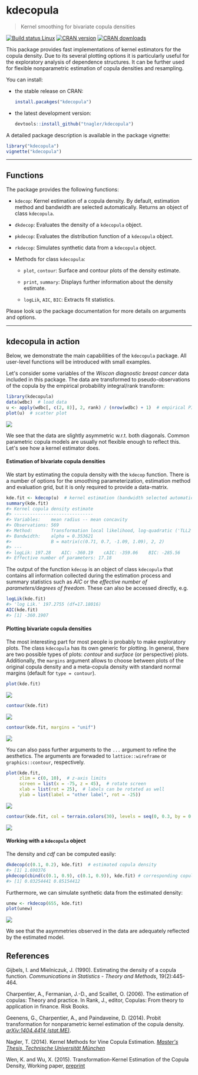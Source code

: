 kdecopula
=========

> Kernel smoothing for bivariate copula densities

[![Build status Linux](https://travis-ci.org/tnagler/kdecopula.svg?branch=master)](https://travis-ci.org/tnagler/kdecopula) [![CRAN version](http://www.r-pkg.org/badges/version/kdecopula)](https://cran.r-project.org/web/packages/kdecopula/index.html) [![CRAN downloads](http://cranlogs.r-pkg.org/badges/kdecopula)](https://cran.r-project.org/web/packages/kdecopula/index.html)

This package provides fast implementations of kernel estimators for the copula density. Due to its several plotting options it is particularly useful for the exploratory analysis of dependence structures. It can be further used for flexible nonparametric estimation of copula densities and resampling.

You can install:

-   the stable release on CRAN:

    ``` r
    install.pacakges("kdecopula")
    ```

-   the latest development version:

    ``` r
    devtools::install_github("tnagler/kdecopula")
    ```

A detailed package description is available in the package vignette:

``` r
library("kdecopula")
vignette("kdecopula")
```

------------------------------------------------------------------------

Functions
---------

The package provides the following functions:

-   `kdecop`: Kernel estimation of a copula density. By default, estimation method and bandwidth are selected automatically. Returns an object of class `kdecopula`.

-   `dkdecop`: Evaluates the density of a `kdecopula` object.

-   `pkdecop`: Evaluates the distribution function of a `kdecopula` object.

-   `rkdecop`: Simulates synthetic data from a `kdecopula` object.

-   Methods for class `kdecopula`:

    -   `plot`, `contour`: Surface and contour plots of the density estimate.

    -   `print`, `summary`: Displays further information about the density estimate.

    -   `logLik`, `AIC`, `BIC`: Extracts fit statistics.

Please look up the package documentation for more details on arguments and options.

------------------------------------------------------------------------

kdecopula in action
-------------------

Below, we demonstrate the main capabilities of the `kdecopula` package. All user-level functions will be introduced with small examples.

Let's consider some variables of the *Wiscon diagnostic breast cancer* data included in this package. The data are transformed to pseudo-observations of the copula by the empirical probability integral/rank transform:

``` r
library(kdecopula)
data(wdbc)  # load data
u <- apply(wdbc[, c(2, 8)], 2, rank) / (nrow(wdbc) + 1)  # empirical PIT
plot(u)  # scatter plot
```

![](inst/README-unnamed-chunk-3-1.png)<!-- -->

We see that the data are slightly asymmetric w.r.t. both diagonals. Common parametric copula models are usually not flexible enough to reflect this. Let's see how a kernel estimator does.

#### Estimation of bivariate copula densities

We start by estimating the copula density with the `kdecop` function. There is a number of options for the smoothing parameterization, estimation method and evaluation grid, but it is only required to provide a data-matrix.

``` r
kde.fit <- kdecop(u)  # kernel estimation (bandwidth selected automatically)
summary(kde.fit)
#> Kernel copula density estimate
#> ------------------------------
#> Variables:    mean radius -- mean concavity 
#> Observations: 569 
#> Method:       Transformation local likelihood, log-quadratic ('TLL2') 
#> Bandwidth:    alpha = 0.353621
#>               B = matrix(c(0.71, 0.7, -1.09, 1.09), 2, 2)
#> ---
#> logLik: 197.28    AIC: -360.19    cAIC: -359.06    BIC: -285.56 
#> Effective number of parameters: 17.18
```

The output of the function `kdecop` is an object of class `kdecopula` that contains all information collected during the estimation process and summary statistics such as *AIC* or the *effective number of parameters/degrees of freedom*. These can also be accessed directly, e.g.

``` r
logLik(kde.fit)
#> 'log Lik.' 197.2755 (df=17.18016)
AIC(kde.fit)
#> [1] -360.1907
```

#### Plotting bivariate copula densities

The most interesting part for most people is probably to make exploratory plots. The class `kdecopula` has its own generic for plotting. In general, there are two possible types of plots: *contour* and *surface* (or perspective) plots. Additionally, the `margins` argument allows to choose between plots of the original copula density and a meta-copula density with standard normal margins (default for `type = contour`).

``` r
plot(kde.fit)
```

![](inst/README-unnamed-chunk-6-1.png)<!-- -->

``` r
contour(kde.fit)
```

![](inst/README-unnamed-chunk-7-1.png)<!-- -->

``` r
contour(kde.fit, margins = "unif")
```

![](inst/README-unnamed-chunk-8-1.png)<!-- -->

You can also pass further arguments to the `...` argument to refine the aesthetics. The arguments are forwaded to
`lattice::wireframe` or `graphics::contour`, respectively.

``` r
plot(kde.fit, 
     zlim = c(0, 10),  # z-axis limits
     screen = list(x = -75, z = 45),  # rotate screen
     xlab = list(rot = 25),  # labels can be rotated as well
     ylab = list(label = "other label", rot = -25))  
```

![](inst/README-unnamed-chunk-9-1.png)<!-- -->

``` r
contour(kde.fit, col = terrain.colors(30), levels = seq(0, 0.3, by = 0.01))
```

![](inst/README-unnamed-chunk-10-1.png)<!-- -->

#### Working with a `kdecopula` object

The density and *cdf* can be computed easily:

``` r
dkdecop(c(0.1, 0.2), kde.fit)  # estimated copula density
#> [1] 1.690376
pkdecop(cbind(c(0.1, 0.9), c(0.1, 0.9)), kde.fit) # corresponding copula cdf
#> [1] 0.03254441 0.85154412
```

Furthermore, we can simulate synthetic data from the estimated density:

``` r
unew <- rkdecop(655, kde.fit)
plot(unew)
```

![](inst/README-unnamed-chunk-12-1.png)<!-- -->

We see that the asymmetries observed in the data are adequately reflected by the estimated model.

References
----------

Gijbels, I. and Mielniczuk, J. (1990). Estimating the density of a copula function. *Communications in Statistics - Theory and Methods*, 19(2):445-464.

Charpentier, A., Fermanian, J.-D., and Scaillet, O. (2006). The estimation of copulas: Theory and practice. In Rank, J., editor, Copulas: From theory to application in finance. Risk Books.

Geenens, G., Charpentier, A., and Paindaveine, D. (2014). Probit transformation for nonparametric kernel estimation of the copula density. [*arXiv:1404.4414 (stat.ME)*](arxiv.org/abs/1404.4414).

Nagler, T. (2014). Kernel Methods for Vine Copula Estimation. [*Master's Thesis, Technische Universität München*](https://mediatum.ub.tum.de/node?id=1231221)

Wen, K. and Wu, X. (2015). Transformation-Kernel Estimation of the Copula Density, Working paper, [preprint](http://agecon2.tamu.edu/people/faculty/wu-ximing/agecon2/public/copula.pdf)
